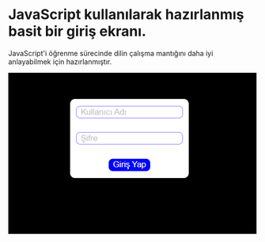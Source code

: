 # JavaScript kullanılarak hazırlanmış basit bir giriş ekranı.

JavaScript'i öğrenme sürecinde dilin çalışma mantığını daha iyi anlayabilmek için hazırlanmıştır.

![img](/screenshots/loginpanel.png)
